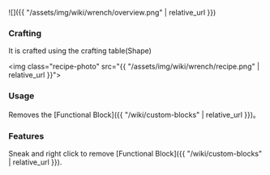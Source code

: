 ![]({{ "/assets/img/wiki/wrench/overview.png" | relative_url }})

### Crafting

It is crafted using the crafting table(Shape)

<img class="recipe-photo" src="{{ "/assets/img/wiki/wrench/recipe.png" | relative_url }}">

### Usage

Removes the [Functional Block]({{ "/wiki/custom-blocks" | relative_url }})。

### Features

Sneak and right click to remove [Functional Block]({{ "/wiki/custom-blocks" | relative_url }}).